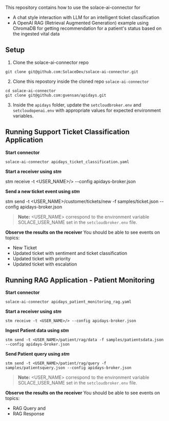 
This repository contains how to use the solace-ai-connector for 
- A chat style interaction with LLM for an intelligent ticket classification
- A OpenAI RAG (Retrieval Augmented Generation) example using ChromaDB for getting recommendation for a patient's status based on the ingested vital data

## Setup

1. Clone the solace-ai-connector repo
```
git clone git@github.com:SolaceDev/solace-ai-connector.git
```
2. Clone this repostory inside the cloned repo `solace-ai-connector` 
```
cd solace-ai-connector
git clone git@github.com:gvensan/apidays.git
```
3. Inside the `apidays` folder, update the `setcloudbroker.env` and `setcloudopenai.env` with appropriate values for expected environment variables.

## Running Support Ticket Classification Application

**Start connector**
```
solace-ai-connector apidays_ticket_classification.yaml
```

**Start a receiver using *stm***

stm receive -t <USER_NAME>/> --config apidays-broker.json

**Send a new ticket event using *stm***

stm send -t <USER_NAME>/customer/tickets/new -f samples/ticket.json --config apidays-broker.json

>**Note:** <USER_NAME> correspond to the environment variable SOLACE_USER_NAME set in the `setcloudbroker.env` file.

**Observe the results on the receiver**
You should be able to see events on topics:
- New Ticket
- Updated ticket with sentiment and ticket classification 
- Updated ticket with priority 
- Updated ticket with escalation

## Running RAG Application - Patient Monitoring 

**Start connector**
```
solace-ai-connector apidays_patient_monitoring_rag.yaml
```

**Start a receiver using *stm***

```
stm receive -t <USER_NAME>/> --config apidays-broker.json
```

**Ingest Patient data using *stm***

```
stm send -t <USER_NAME>/patient/rag/data -f samples/patientsdata.json --config apidays-broker.json
```

**Send Patient query using *stm***

```
stm send -t <USER_NAME>/patient/rag/query -f samples/patientsquery.json --config apidays-broker.json
```


>**Note:** <USER_NAME> correspond to the environment variable SOLACE_USER_NAME set in the `setcloudbroker.env` file.

**Observe the results on the receiver**
You should be able to see events on topics:
- RAG Query and
- RAG Response
